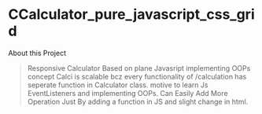 # CCalculator_pure_javascript_css_grid
About this Project
>Responsive Calculator
>Based on plane Javasript implementing OOPs concept
>Calci is scalable bcz every functionality of /calculation has seperate function in Calculator class.
> motive to learn Js EventListeners and implementing OOPs.
>Can Easily Add More Operation Just By adding a function in JS and slight change in html.
